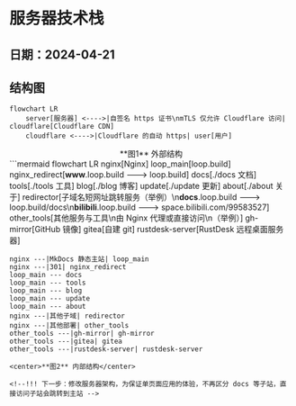 # 服务器技术栈
日期：2024-04-21
 ---
## 结构图

```mermaid
flowchart LR
    server[服务器] <---->|自签名 https 证书\nmTLS 仅允许 Cloudflare 访问| cloudflare[Cloudflare CDN]
    cloudflare <---->|Cloudflare 的自动 https| user[用户]
```
<center>**图1** 外部结构</center>
```mermaid
flowchart LR
    nginx[Nginx]
    loop_main[loop.build]
    nginx_redirect[<b>www</b>.loop.build 🡒 loop.build]
    docs[./docs 文档]
    tools[./tools 工具]
    blog[./blog 博客]
    update[./update 更新]
    about[./about 关于]
    redirector[子域名短网址跳转服务（举例）\n<b>docs</b>.loop.build 🡒 loop.build/docs\n<b>bilibili</b>.loop.build 🡒 space.bilibili.com/99583527]
    other_tools[其他服务与工具\n由 Nginx 代理或直接访问\n（举例）]
    gh-mirror[GitHub 镜像]
    gitea[自建 git]
    rustdesk-server[RustDesk 远程桌面服务器]

    nginx ---|MkDocs 静态主站| loop_main
    nginx ---|301| nginx_redirect
    loop_main --- docs
    loop_main --- tools
    loop_main --- blog
    loop_main --- update
    loop_main --- about
    nginx ---|其他子域| redirector
    nginx ---|其他部署| other_tools
    other_tools ---|gh-mirror| gh-mirror
    other_tools ---|gitea| gitea
    other_tools ---|rustdesk-server| rustdesk-server
```
<center>**图2** 内部结构</center>

<!--!!! 下一步：修改服务器架构，为保证单页面应用的体验，不再区分 docs 等子站，直接访问子站会跳转到主站 -->
